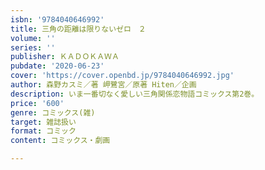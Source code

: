 ```yaml
---
isbn: '9784040646992'
title: 三角の距離は限りないゼロ　２
volume: ''
series: ''
publisher: ＫＡＤＯＫＡＷＡ
pubdate: '2020-06-23'
cover: 'https://cover.openbd.jp/9784040646992.jpg'
author: 森野カスミ／著 岬鷺宮／原著 Hiten／企画
description: いま一番切なく愛しい三角関係恋物語コミックス第2巻。
price: '600'
genre: コミックス(雑)
target: 雑誌扱い
format: コミック
content: コミックス・劇画

---
```

